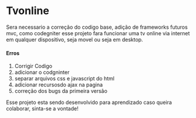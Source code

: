 <h1>Tvonline</h1>

Sera necessario a correção do codigo base, adição de frameworks futuros mvc, como codegniter
esse projeto fara funcionar uma tv online via internet em qualquer dispositivo, seja movel ou seja 
em desktop.


<h4>Erros</h4>
<ol>
 <li>Corrigir Codigo</li>
 <li>adicionar o codgninter</li>
 <li>separar arquivos css e javascript do html</li>
 <li>adicionar recursosdo ajax na pagina</li>
 <li>correção dos bugs da primeira versão</li>
</ol>
Esse projeto esta sendo desenvolvido para aprendizado caso queira colaborar, sinta-se a vontade!
